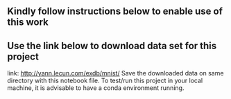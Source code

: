 ## Kindly follow instructions below to enable use of this work

## Use the link below to download data set for this project

 link: <http://yann.lecun.com/exdb/mnist/>
Save the downloaded data on same directory with this notebook file.
To test/run this project in your local machine, it is advisable to have a conda environment running.
